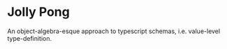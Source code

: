 # Jolly Pong

An object-algebra-esque approach to typescript schemas, i.e. value-level type-definition.

